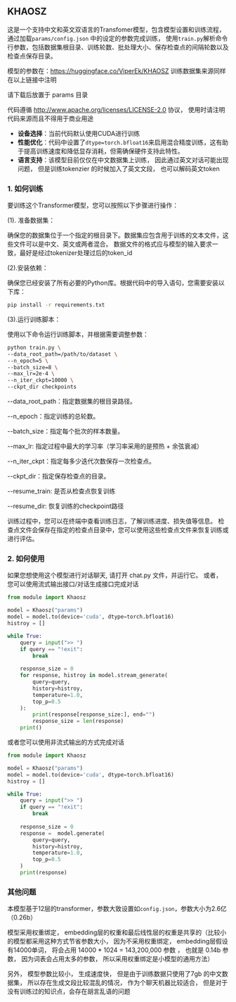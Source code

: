 ## KHAOSZ

这是一个支持中文和英文双语言的Transfomer模型，包含模型设置和训练流程， 通过加载`params/config.json` 中的设定的参数完成训练， 使用`train.py`解析命令行参数，包括数据集根目录、训练轮数、批处理大小、保存检查点的间隔轮数以及检查点保存目录。

模型的参数在：https://huggingface.co/ViperEk/KHAOSZ
训练数据集来源同样在以上链接中注明

请下载后放置于 params 目录

代码遵循 http://www.apache.org/licenses/LICENSE-2.0 协议， 使用时请注明代码来源而且不得用于商业用途

- **设备选择**：当前代码默认使用CUDA进行训练
- **性能优化**：代码中设置了`dtype=torch.bfloat16`来启用混合精度训练，这有助于提高训练速度和降低显存消耗，但需确保硬件支持此特性。
- **语言支持**：该模型目前仅仅在中文数据集上训练， 因此通过英文对话可能出现问题， 但是训练tokenzier 的时候加入了英文文段， 也可以解码英文token

### 1. 如何训练

要训练这个Transformer模型，您可以按照以下步骤进行操作：

(1). 准备数据集：

确保您的数据集位于一个指定的根目录下。数据集应包含用于训练的文本文件，这些文件可以是中文、英文或两者混合。
数据文件的格式应与模型的输入要求一致，最好是经过tokenizer处理过后的token_id

(2).安装依赖：

确保您已经安装了所有必要的Python库。根据代码中的导入语句，您需要安装以下库：

```bash
pip install -r requirements.txt
```

(3).运行训练脚本：

使用以下命令运行训练脚本，并根据需要调整参数：

```bash
python train.py \
--data_root_path=/path/to/dataset \
--n_epoch=5 \
--batch_size=8 \
--max_lr=2e-4 \
--n_iter_ckpt=10000 \
--ckpt_dir checkpoints 
```

--data_root_path：指定数据集的根目录路径。

--n_epoch：指定训练的总轮数。

--batch_size：指定每个批次的样本数量。

--max_lr: 指定过程中最大的学习率（学习率采用的是预热 + 余弦衰减）

--n_iter_ckpt：指定每多少迭代次数保存一次检查点。

--ckpt_dir：指定保存检查点的目录。

--resume_train: 是否从检查点恢复训练

--resume_dir: 恢复训练的checkpoint路径

训练过程中，您可以在终端中查看训练日志，了解训练进度、损失值等信息。
检查点文件会保存在指定的检查点目录中，您可以使用这些检查点文件来恢复训练或进行评估。


### 2. 如何使用
如果您想使用这个模型进行对话聊天, 请打开 chat.py 文件，并运行它。
或者， 您可以使用流式输出接口/对话生成接口完成对话

```python
from module import Khaosz

model = Khaosz("params")
model = model.to(device='cuda', dtype=torch.bfloat16)
histroy = []

while True:
    query = input(">> ")
    if query == "!exit":
        break
    
    response_size = 0
    for response, histroy in model.stream_generate(
        query=query, 
        history=histroy,
        temperature=1.0,
        top_p=0.5
    ):
        print(response[response_size:], end="")
        response_size = len(response)       
    print()

```

或者您可以使用非流式输出的方式完成对话

```python
from module import Khaosz

model = Khaosz("params")
model = model.to(device='cuda', dtype=torch.bfloat16)
histroy = []

while True:
    query = input(">> ")
    if query == "!exit":
        break
    
    response_size = 0
    response =  model.generate(
        query=query, 
        history=histroy,
        temperature=1.0,
        top_p=0.5
    )
    print(response)
```

### 其他问题
本模型基于12层的transformer，参数大致设置如`config.json`，参数大小为2.6亿（0.26b）

模型采用权重绑定， embedding层的权重和最后线性层的权重是共享的（比较小的模型都采用这种方式节省参数大小， 因为不采用权重绑定， embedding层假设有14000单词， 将会占用 14000 * 1024 = 143,200,000 参数 ， 也就是 0.14b 参数， 因为词表会占用太多的参数， 所以采用权重绑定是小模型的通用方法）

另外， 模型参数比较小， 生成速度快， 但是由于训练数据只使用了7gb 的中文数据集， 所以存在生成文段比较混乱的情况， 作为个聊天机器比较适合， 但是对于没有训练过的知识点，会存在胡言乱语的问题
